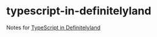 # typescript-in-definitelyland

Notes for [TypeScript in Definitelyland](http://typescript.ninja/typescript-in-definitelyland/)